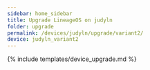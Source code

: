 ```yaml
---
sidebar: home_sidebar
title: Upgrade LineageOS on judyln
folder: upgrade
permalink: /devices/judyln/upgrade/variant2/
device: judyln_variant2
---
```

{% include templates/device_upgrade.md %}
